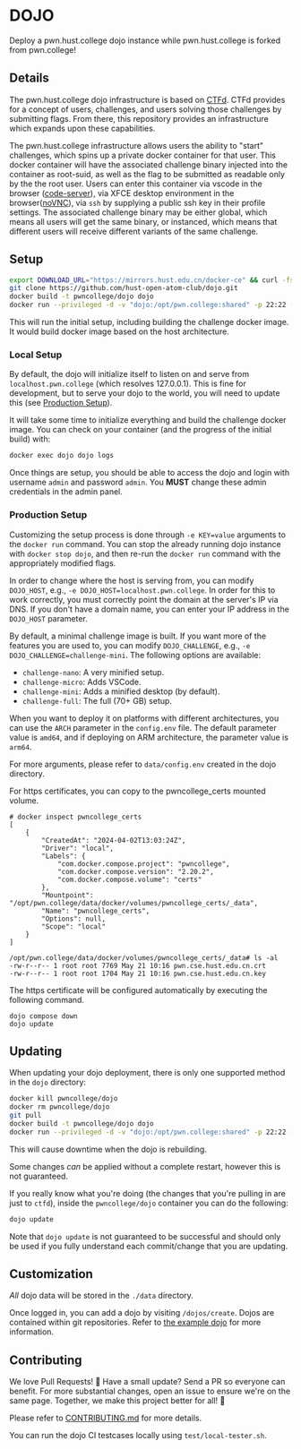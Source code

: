 # DOJO

Deploy a pwn.hust.college dojo instance while pwn.hust.college is forked from pwn.college!

## Details

The pwn.hust.college dojo infrastructure is based on [CTFd](https://github.com/CTFd/CTFd).
CTFd provides for a concept of users, challenges, and users solving those challenges by submitting flags.
From there, this repository provides an infrastructure which expands upon these capabilities.

The pwn.hust.college infrastructure allows users the ability to "start" challenges, which spins up a private docker container for that user.
This docker container will have the associated challenge binary injected into the container as root-suid, as well as the flag to be submitted as readable only by the the root user.
Users can enter this container via vscode in the browser ([code-server](https://github.com/cdr/code-server)), via XFCE desktop environment in the browser([noVNC](https://github.com/novnc/noVNC)), via `ssh` by supplying a public ssh key in their profile settings.
The associated challenge binary may be either global, which means all users will get the same binary, or instanced, which means that different users will receive different variants of the same challenge.

## Setup

```sh
export DOWNLOAD_URL="https://mirrors.hust.edu.cn/docker-ce" && curl -fsSL https://get.docker.com | /bin/sh
git clone https://github.com/hust-open-atom-club/dojo.git
docker build -t pwncollege/dojo dojo
docker run --privileged -d -v "dojo:/opt/pwn.college:shared" -p 22:22 -p 80:80 -p 443:443 --name dojo pwncollege/dojo
```

This will run the initial setup, including building the challenge docker image. It would build docker image based on the host architecture.

### Local Setup

By default, the dojo will initialize itself to listen on and serve from `localhost.pwn.college` (which resolves 127.0.0.1).
This is fine for development, but to serve your dojo to the world, you will need to update this (see [Production Setup](#production-setup)).

It will take some time to initialize everything and build the challenge docker image.
You can check on your container (and the progress of the initial build) with:

```sh
docker exec dojo dojo logs
```

Once things are setup, you should be able to access the dojo and login with username `admin` and password `admin`.
You **MUST** change these admin credentials in the admin panel.

### Production Setup

Customizing the setup process is done through `-e KEY=value` arguments to the `docker run` command.
You can stop the already running dojo instance with `docker stop dojo`, and then re-run the `docker run` command with the appropriately modified flags.

In order to change where the host is serving from, you can modify `DOJO_HOST`, e.g., `-e DOJO_HOST=localhost.pwn.college`.
In order for this to work correctly, you must correctly point the domain at the server's IP via DNS.
If you don't have a domain name, you can enter your IP address in the `DOJO_HOST` parameter.

By default, a minimal challenge image is built.
If you want more of the features you are used to, you can modify `DOJO_CHALLENGE`, e.g., `-e DOJO_CHALLENGE=challenge-mini`.
The following options are available:
- `challenge-nano`: A very minified setup.
- `challenge-micro`: Adds VSCode.
- `challenge-mini`: Adds a minified desktop (by default).
- `challenge-full`: The full (70+ GB) setup.

When you want to deploy it on platforms with different architectures, you can use the `ARCH` parameter in 
the `config.env` file. The default parameter value is `amd64`, and if deploying on ARM architecture, the parameter value is `arm64`.

For more arguments, please refer to `data/config.env` created in the dojo directory.

For https certificates, you can copy to the pwncollege_certs mounted volume.
```
# docker inspect pwncollege_certs
[
    {
        "CreatedAt": "2024-04-02T13:03:24Z",
        "Driver": "local",
        "Labels": {
            "com.docker.compose.project": "pwncollege",
            "com.docker.compose.version": "2.20.2",
            "com.docker.compose.volume": "certs"
        },
        "Mountpoint": "/opt/pwn.college/data/docker/volumes/pwncollege_certs/_data",
        "Name": "pwncollege_certs",
        "Options": null,
        "Scope": "local"
    }
]

/opt/pwn.college/data/docker/volumes/pwncollege_certs/_data# ls -al
-rw-r--r-- 1 root root 7769 May 21 10:16 pwn.cse.hust.edu.cn.crt
-rw-r--r-- 1 root root 1704 May 21 10:16 pwn.cse.hust.edu.cn.key
```
The https certificate will be configured automatically by executing the following command.
```
dojo compose down
dojo update
```

## Updating

When updating your dojo deployment, there is only one supported method in the `dojo` directory:

```sh
docker kill pwncollege/dojo
docker rm pwncollege/dojo
git pull
docker build -t pwncollege/dojo dojo
docker run --privileged -d -v "dojo:/opt/pwn.college:shared" -p 22:22 -p 80:80 -p 443:443 --name dojo pwncollege/dojo
```

This will cause downtime when the dojo is rebuilding.

Some changes _can_ be applied without a complete restart, however this is not guaranteed.

If you really know what you're doing (the changes that you're pulling in are just to `ctfd`), inside the `pwncollege/dojo` container you can do the following:

```sh
dojo update
```

Note that `dojo update` is not guaranteed to be successful and should only be used if you fully understand each commit/change that you are updating.

## Customization

_All_ dojo data will be stored in the `./data` directory.

Once logged in, you can add a dojo by visiting `/dojos/create`. Dojos are contained within git repositories. 
Refer to [the example dojo](https://github.com/pwncollege/example-dojo) for more information.

## Contributing

We love Pull Requests! 🌟
Have a small update?
Send a PR so everyone can benefit.
For more substantial changes, open an issue to ensure we're on the same page.
Together, we make this project better for all! 🚀

Please refer to [CONTRIBUTING.md](/CONTRIBUTING.md) for more details.

You can run the dojo CI testcases locally using `test/local-tester.sh`.
